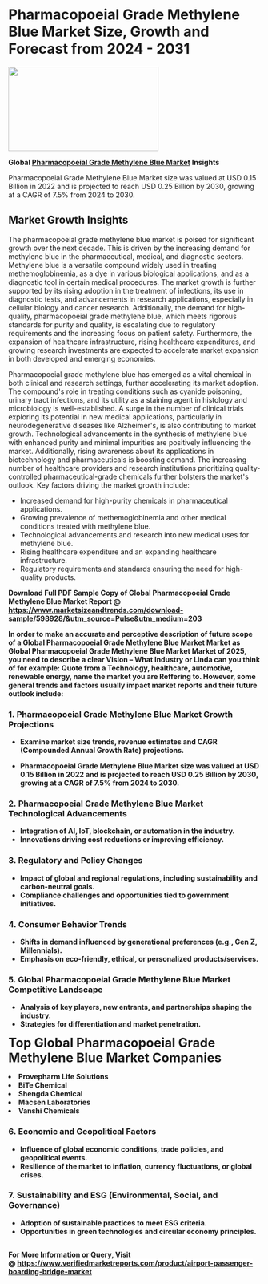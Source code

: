 <H1>Pharmacopoeial Grade Methylene Blue Market Size, Growth and Forecast from 2024 - 2031</H1><img class="aligncenter size-medium wp-image-584254" src="https://thirdeyenews.in/wp-content/uploads/2024/09/Global-Market-Research-300x168.jpeg" alt="" width="300" height="168" /><p><strong>Global&nbsp;<a href="https://www.marketsizeandtrends.com/download-sample/598928/&amp;utm_source=Pulse&amp;utm_medium=203">Pharmacopoeial Grade Methylene Blue Market</a> Insights</strong></p><p>Pharmacopoeial Grade Methylene Blue Market size was valued at USD 0.15 Billion in 2022 and is projected to reach USD 0.25 Billion by 2030, growing at a CAGR of 7.5% from 2024 to 2030.</p><p><h2>Market Growth Insights</h2> <p>The pharmacopoeial grade methylene blue market is poised for significant growth over the next decade. This is driven by the increasing demand for methylene blue in the pharmaceutical, medical, and diagnostic sectors. Methylene blue is a versatile compound widely used in treating methemoglobinemia, as a dye in various biological applications, and as a diagnostic tool in certain medical procedures. The market growth is further supported by its rising adoption in the treatment of infections, its use in diagnostic tests, and advancements in research applications, especially in cellular biology and cancer research. Additionally, the demand for high-quality, pharmacopoeial grade methylene blue, which meets rigorous standards for purity and quality, is escalating due to regulatory requirements and the increasing focus on patient safety. Furthermore, the expansion of healthcare infrastructure, rising healthcare expenditures, and growing research investments are expected to accelerate market expansion in both developed and emerging economies.</p> <p><strong></strong></p> <p>Pharmacopoeial grade methylene blue has emerged as a vital chemical in both clinical and research settings, further accelerating its market adoption. The compound's role in treating conditions such as cyanide poisoning, urinary tract infections, and its utility as a staining agent in histology and microbiology is well-established. A surge in the number of clinical trials exploring its potential in new medical applications, particularly in neurodegenerative diseases like Alzheimer's, is also contributing to market growth. Technological advancements in the synthesis of methylene blue with enhanced purity and minimal impurities are positively influencing the market. Additionally, rising awareness about its applications in biotechnology and pharmaceuticals is boosting demand. The increasing number of healthcare providers and research institutions prioritizing quality-controlled pharmaceutical-grade chemicals further bolsters the market's outlook. Key factors driving the market growth include: <ul> <li>Increased demand for high-purity chemicals in pharmaceutical applications.</li> <li>Growing prevalence of methemoglobinemia and other medical conditions treated with methylene blue.</li> <li>Technological advancements and research into new medical uses for methylene blue.</li> <li>Rising healthcare expenditure and an expanding healthcare infrastructure.</li> <li>Regulatory requirements and standards ensuring the need for high-quality products.</li> </ul> <p><strong></p><p><span class=""><strong>Download Full PDF Sample Copy of Global Pharmacopoeial Grade Methylene Blue Market Report</strong> @ <a href="https://www.marketsizeandtrends.com/download-sample/598928/&amp;utm_source=Pulse&amp;utm_medium=203" target="_blank">https://www.marketsizeandtrends.com/download-sample/598928/&amp;utm_source=Pulse&amp;utm_medium=203</a></span></p><p>In order to make an accurate and perceptive description of future scope of a Global&nbsp;Pharmacopoeial Grade Methylene Blue Market Market as Global&nbsp;Pharmacopoeial Grade Methylene Blue Market Market of 2025, you need to describe a clear Vision &ndash; What Industry or Linda can you think of for example: Quote from a Technology, healthcare, automotive, renewable energy, name the market you are Reffering to. However, some general trends and factors usually impact market reports and their future outlook include:</p><h3>1.&nbsp;<strong>Pharmacopoeial Grade Methylene Blue Market Growth Projections</strong></h3><ul><li>Examine market size trends, revenue estimates and CAGR (Compounded Annual Growth Rate) projections.</li><li><p>Pharmacopoeial Grade Methylene Blue Market size was valued at USD 0.15 Billion in 2022 and is projected to reach USD 0.25 Billion by 2030, growing at a CAGR of 7.5% from 2024 to 2030.</p></li></ul><h3>2.&nbsp;<strong>Pharmacopoeial Grade Methylene Blue Market Technological Advancements</strong></h3><ul><li>Integration of AI, IoT, blockchain, or automation in the industry.</li><li>Innovations driving cost reductions or improving efficiency.</li></ul><h3>3.&nbsp;<strong>Regulatory and Policy Changes</strong></h3><ul><li>Impact of global and regional regulations, including sustainability and carbon-neutral goals.</li><li>Compliance challenges and opportunities tied to government initiatives.</li></ul><h3>4.&nbsp;<strong>Consumer Behavior Trends</strong></h3><ul><li>Shifts in demand influenced by generational preferences (e.g., Gen Z, Millennials).</li><li>Emphasis on eco-friendly, ethical, or personalized products/services.</li></ul><h3>5.&nbsp;<strong>Global Pharmacopoeial Grade Methylene Blue Market Competitive Landscape</strong></h3><ul><li>Analysis of key players, new entrants, and partnerships shaping the industry.</li><li>Strategies for differentiation and market penetration.</li></ul><p data-pm-slice="1 1 []"><span style="color: inherit; font-family: inherit; font-size: 25px;">Top Global Pharmacopoeial Grade Methylene Blue Market Companies</span></p><div class="" data-test-id=""><p><li>Provepharm Life Solutions</li><li> BiTe Chemical</li><li> Shengda Chemical</li><li> Macsen Laboratories</li><li> Vanshi Chemicals</li></p></div><h3>6.&nbsp;<strong>Economic and Geopolitical Factors</strong></h3><ul><li>Influence of global economic conditions, trade policies, and geopolitical events.</li><li>Resilience of the market to inflation, currency fluctuations, or global crises.</li></ul><h3>7.&nbsp;<strong>Sustainability and ESG (Environmental, Social, and Governance)</strong></h3><ul><li>Adoption of sustainable practices to meet ESG criteria.</li><li>Opportunities in green technologies and circular economy principles.</li></ul><h2><strong style="font-size: 14px;">For More Information or Query, Visit @&nbsp;</strong><a style="background-color: #ffffff; font-size: 14px;" href="https://www.marketsizeandtrends.com/report/pharmacopoeial-grade-methylene-blue-market/" target="_blank">https://www.verifiedmarketreports.com/product/airport-passenger-boarding-bridge-market</a></h2>

